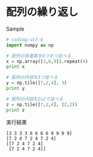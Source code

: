 # 配列の繰り返し

Sample

```python
# coding:utf-8
import numpy as np

# 配列の各要素を4つずつ並べる
x = np.array([3,6,9]).repeat(4)
print x

# 配列の内容を3つ並べる
y = np.tile([7,2,4], 3)
print y

# 配列の内容を2x2で並べる
z = np.tile([7,2,4], (2,2))
print z
```

実行結果

```
[3 3 3 3 6 6 6 6 9 9 9 9]
[7 2 4 7 2 4 7 2 4]
[[7 2 4 7 2 4]
 [7 2 4 7 2 4]]
```
